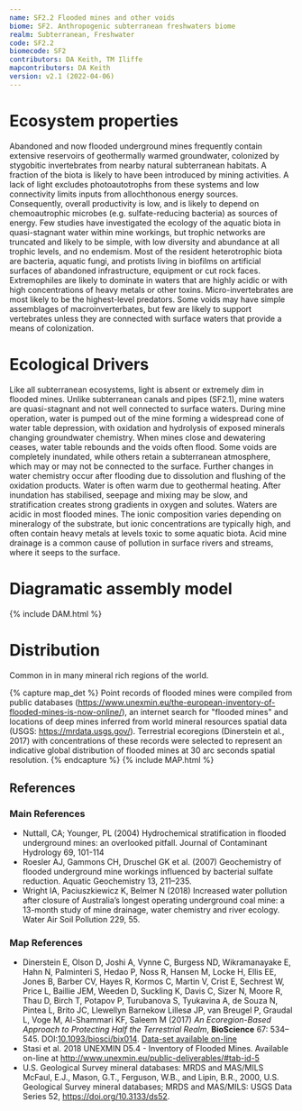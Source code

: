 ```yaml
---
name: SF2.2 Flooded mines and other voids
biome: SF2. Anthropogenic subterranean freshwaters biome
realm: Subterranean, Freshwater
code: SF2.2
biomecode: SF2
contributors: DA Keith, TM Iliffe
mapcontributors: DA Keith
version: v2.1 (2022-04-06)
---
```

# Ecosystem properties

Abandoned and now flooded underground mines frequently contain extensive reservoirs of geothermally warmed groundwater, colonized by stygobitic invertebrates from nearby natural subterranean habitats. A fraction of the biota is likely to have been introduced by mining activities. A lack of light excludes photoautotrophs from these systems and low connectivity limits inputs from allochthonous energy sources. Consequently, overall productivity is low, and is likely to depend on chemoautrophic microbes (e.g. sulfate-reducing bacteria) as sources of energy. Few studies have investigated the ecology of the aquatic biota in quasi-stagnant water within mine workings, but trophic networks are truncated and likely to be simple, with low diversity and abundance at all trophic levels, and no endemism. Most of the resident heterotrophic biota are bacteria, aquatic fungi, and protists living in biofilms on artificial surfaces of abandoned infrastructure, equipment or cut rock faces. Extremophiles are likely to dominate in waters that are highly acidic or with high concentrations of heavy metals or other toxins. Micro-invertebrates are most likely to be the highest-level predators. Some voids may have simple assemblages of macroinverterbates, but few are likely to support vertebrates unless they are connected with surface waters that provide a means of colonization.

# Ecological Drivers

Like all subterranean ecosystems, light is absent or extremely dim in flooded mines. Unlike subterranean canals and pipes (SF2.1), mine waters are quasi-stagnant and not well connected to surface waters. During mine operation, water is pumped out of the mine forming a widespread cone of water table depression, with oxidation and hydrolysis of exposed minerals changing groundwater chemistry. When mines close and dewatering ceases, water table rebounds and the voids often flood. Some voids are completely inundated, while others retain a subterranean atmosphere, which may or may not be connected to the surface. Further changes in water chemistry occur after flooding due to dissolution and flushing of the oxidation products. Water is often warm due to geothermal heating. After inundation has stabilised, seepage and mixing may be slow, and stratification creates strong gradients in oxygen and solutes. Waters are acidic in most flooded mines. The ionic composition varies depending on mineralogy of the substrate, but ionic concentrations are typically high, and often contain heavy metals at levels toxic to some aquatic biota. Acid mine drainage is a common cause of pollution in surface rivers and streams, where it seeps to the surface.

# Diagramatic assembly model

{% include DAM.html %}

# Distribution

Common in in many mineral rich regions of the world.

{% capture map_det %}
Point records of flooded mines were compiled from public databases (https://www.unexmin.eu/the-european-inventory-of-flooded-mines-is-now-online/), an internet search for "flooded mines" and locations of deep mines inferred from world mineral resources spatial data (USGS: https://mrdata.usgs.gov/). Terrestrial ecoregions (Dinerstein et al., 2017) with concentrations of these records were selected to represent an indicative global distribution of flooded mines at 30 arc seconds spatial resolution.
{% endcapture %}
{% include MAP.html %}

## References
### Main References
* Nuttall, CA; Younger, PL (2004) Hydrochemical stratification in flooded underground mines: an overlooked pitfall. Journal of Contaminant Hydrology 69, 101-114 
* Roesler AJ, Gammons CH, Druschel GK et al. (2007) Geochemistry of flooded underground mine workings influenced by bacterial sulfate reduction. Aquatic Geochemistry 13, 211–235.
* Wright IA, Paciuszkiewicz K, Belmer N (2018) Increased water pollution after closure of Australia’s longest operating underground coal mine: a 13-month study of mine drainage, water chemistry and river ecology. Water Air Soil Pollution 229, 55.
### Map References
* Dinerstein E, Olson D, Joshi A, Vynne C, Burgess ND, Wikramanayake E, Hahn N, Palminteri S, Hedao P, Noss R, Hansen M, Locke H, Ellis EE, Jones B, Barber CV, Hayes R, Kormos C, Martin V, Crist E, Sechrest W, Price L, Baillie JEM, Weeden D, Suckling K, Davis C, Sizer N, Moore R, Thau D, Birch T, Potapov P, Turubanova S, Tyukavina A, de Souza N, Pintea L, Brito JC, Llewellyn Barnekow Lillesø JP, van Breugel P, Graudal L, Voge M, Al-Shammari KF, Saleem M (2017) *An Ecoregion-Based Approach to Protecting Half the Terrestrial Realm*, **BioScience** 67: 534–545. DOI:[10.1093/biosci/bix014](https://doi.org/10.1093/biosci/bix014). [Data-set available on-line](https://ecoregions2017.appspot.com/)
* Stasi et al. 2018 UNEXMIN D5.4 - Inventory of Flooded Mines. Available on-line at http://www.unexmin.eu/public-deliverables/#tab-id-5
* U.S. Geological Survey mineral databases: MRDS and MAS/MILS
McFaul, E.J., Mason, G.T., Ferguson, W.B., and Lipin, B.R., 2000, U.S. Geological Survey mineral databases; MRDS and MAS/MILS: USGS Data Series 52, https://doi.org/10.3133/ds52.
